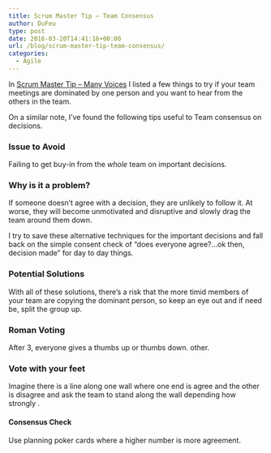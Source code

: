 ```yaml
---
title: Scrum Master Tip – Team Consensus
author: DuFeu
type: post
date: 2016-03-20T14:41:16+00:00
url: /blog/scrum-master-tip-team-consensus/
categories:
  - Agile
---
```


In [Scrum Master Tip &#8211; Many Voices][1] I listed a few things to try if your team meetings are dominated by one person and you want to hear from the others in the team.

On a similar note, I&#8217;ve found the following tips useful to Team consensus on decisions.

### Issue to Avoid

Failing to get buy-in from the _whole_ team on important decisions.

### Why is it a problem?

If someone doesn&#8217;t agree with a decision, they are unlikely to follow it. At worse, they will become unmotivated and disruptive and slowly drag the team around them down.

I try to save these alternative techniques for the important decisions and fall back on the simple consent check of &#8220;does everyone agree?&#8230;ok then, decision made&#8221; for day to day things.

### Potential Solutions

With all of these solutions, there&#8217;s a risk that the more timid members of your team are copying the dominant person, so keep an eye out and if need be, split the group up.

### Roman Voting

After 3, everyone gives a thumbs up or thumbs down. other.

### Vote with your feet

Imagine there is a line along one wall where one end is agree and the other is disagree and ask the team to stand along the wall depending how strongly .

#### Consensus Check

Use planning poker cards where a higher number is more agreement.

[1]: http://localhost:8000/empty/scrum-master-tip-many-voices/
